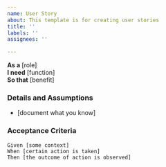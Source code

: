 ```yaml
---
name: User Story
about: This template is for creating user stories
title: ''
labels: ''
assignees: ''

---
```


**As a** [role]   
 **I need** [function]   
 **So that** [benefit]   
 ### Details and Assumptions 
 * [document what you know] 
 ### Acceptance Criteria   
 ```gherkin 
 Given [some context] 
 When [certain action is taken] 
 Then [the outcome of action is observed]
